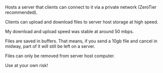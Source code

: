 Hosts a server that clients can connect to it via a private network (ZeroTier recommended).

Clients can upload and download files to server host storage at high speed.

My download and upload speed was stable at around 50 mbps.

Files are saved in buffers. That means, if you send a 10gb file and cancel in midway, part of it will still be left on a server.

Files can only be removed from server host computer.

Use at your own risk!
